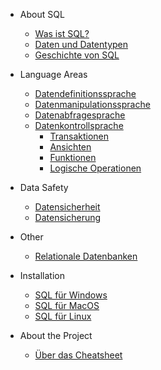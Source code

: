 - About SQL

  - [Was ist SQL?](de/sql.md)
  - [Daten und Datentypen](de/data-types.md)
  - [Geschichte von SQL](de/history.md)

- Language Areas

  - [Datendefinitionssprache](de/ddl.md)
  - [Datenmanipulationssprache](de/dml.md)
  - [Datenabfragesprache](de/dql.md)
  - [Datenkontrollsprache](de/dcl.md)
    - [Transaktionen](de/transaction.md)
    - [Ansichten](de/view.md)
    - [Funktionen](de/function.md)
    - [Logische Operationen](de/logical-operations.md)

- Data Safety

  - [Datensicherheit](de/data-security.md)    
  - [Datensicherung](de/data-backup.md)    

- Other

  - [Relationale Datenbanken](de/rdb.md)   

- Installation 

  - [SQL für Windows](de/windows.md)   
  - [SQL für MacOS](de/mac.md)   
  - [SQL für Linux](de/linux.md)   

- About the Project

  - [Über das Cheatsheet](de/README.md)
